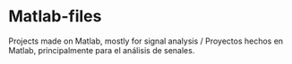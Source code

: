 # Matlab-files
Projects made on Matlab, mostly for signal analysis /
Proyectos hechos en Matlab, principalmente para el análisis de senales.
